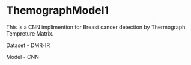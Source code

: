 # ThemographModel1
This is a CNN implimention for Breast cancer detection by Thermograph Tempreture Matrix.

Dataset - DMR-IR

Model - CNN
